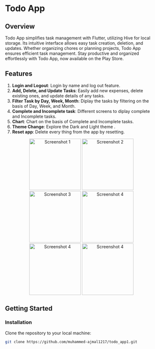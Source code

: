 # Todo App

## Overview
Todo App simplifies task management with Flutter, utilizing Hive for local storage. Its intuitive interface allows easy
task creation, deletion, and updates. Whether organizing chores or planning projects, Todo App ensures efficient task
management. Stay productive and organized effortlessly with Todo App, now available on the Play Store.

## Features
1. **Login and Logout**: Login by name and log out feature.
2. **Add, Delete, and Update Tasks**: Easily add new expenses, delete existing ones, and update details of any tasks.
3. **Filter Task by Day, Week, Month**: Diplay the tasks by filtering on the basis of Day, Week, and Month.
4. **Complete and Incomplete task**: Different screens to diplay complete and Incomplete tasks.
5. **Chart**: Chart on the basis of Complete and Incomplete tasks.
6. **Theme Change**: Explore the Dark and Light theme .
7. **Reset app**: Delete every thing from the app by resetting.

<!-- Image Gallery -->
<div align="center">
  <img src="https://github.com/muhammed-ajmal1217/todo_app1/assets/136672051/4ac974e6-1088-473a-9eb9-445256d0a380" alt="Screenshot 1" width="170"/>
  <img src="https://github.com/muhammed-ajmal1217/todo_app1/assets/136672051/7eb5a454-31e0-478d-aec7-4b485ce97fdb" alt="Screenshot 2" width="170"/>
  <img src="https://github.com/muhammed-ajmal1217/todo_app1/assets/136672051/b7e8724e-a4c8-426f-bf8b-0256c069478e" alt="Screenshot 3" width="170"/>
  <img src="https://github.com/muhammed-ajmal1217/todo_app1/assets/136672051/b39e30c6-d1c4-4c30-9cbf-918e8eb60e68" alt="Screenshot 4" width="170"/>
  <img src="https://github.com/muhammed-ajmal1217/todo_app1/assets/136672051/8850a9d4-e0e3-4839-a311-3bb86f0852b1" alt="Screenshot 4" width="170"/>
  <img src="https://github.com/muhammed-ajmal1217/todo_app1/assets/136672051/aa47623d-2b06-4710-8632-8d65aa104a91" alt="Screenshot 4" width="170"/>
</div>


## Getting Started
### Installation
Clone the repository to your local machine:
```bash
git clone https://github.com/muhammed-ajmal1217/todo_app1.git


